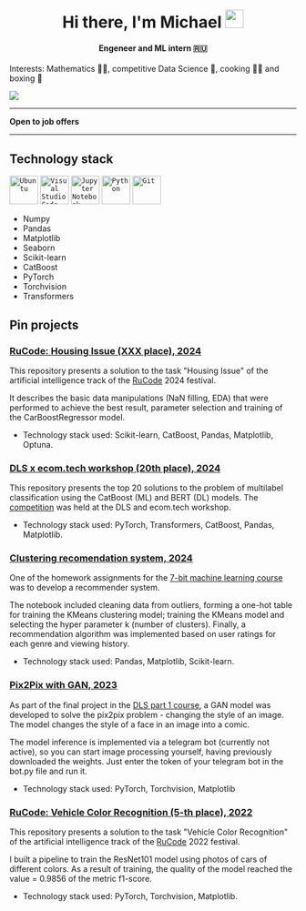 <h1 align="center">Hi there, I'm Michael</a> 
<img src="https://github.com/blackcater/blackcater/raw/main/images/Hi.gif" height="32" width="32"/></h1>
<h4 align="center"> Engeneer and ML intern 🇷🇺</h4>

Interests: Mathematics 👨‍🎓, competitive Data Science 🥇, cooking 👨‍🍳 and boxing 🥊

![](https://github-profile-summary-cards.vercel.app/api/cards/profile-details?username=michael-bmstu&theme=transparent)

___

**Open to job offers**

___

## Technology stack

<div >
	<code><img width="50" src="https://user-images.githubusercontent.com/25181517/186884153-99edc188-e4aa-4c84-91b0-e2df260ebc33.png" alt="Ubuntu" title="Ubuntu"/></code>
	<code><img width="50" src="https://user-images.githubusercontent.com/25181517/192108891-d86b6220-e232-423a-bf5f-90903e6887c3.png" alt="Visual Studio Code" title="Visual Studio Code"/></code>
	<code><img width="50" src="https://user-images.githubusercontent.com/25181517/183914128-3fc88b4a-4ac1-40e6-9443-9a30182379b7.png" alt="Jupyter Notebook" title="Jupyter Notebook"/></code>
  <code><img width="50" src="https://user-images.githubusercontent.com/25181517/183423507-c056a6f9-1ba8-4312-a350-19bcbc5a8697.png" alt="Python" title="Python"/></code>
  <code><img width="50" src="https://user-images.githubusercontent.com/25181517/192108372-f71d70ac-7ae6-4c0d-8395-51d8870c2ef0.png" alt="Git" title="Git"/></code>
</div>


- Numpy
- Pandas
- Matplotlib
- Seaborn
- Scikit-learn
- CatBoost
- PyTorch
- Torchvision
- Transformers

## Pin projects

### [RuCode: Housing Issue (XXX place), 2024](https://github.com/michael-bmstu/RuCode_2024)

This repository presents a solution to the task "Housing Issue" of the artificial intelligence track of the [RuCode](https://rucode.net/) 2024 festival.

It describes the basic data manipulations (NaN filling, EDA) that were performed to achieve the best result, parameter selection and training of the CarBoostRegressor model.

* Technology stack used: Scikit-learn, CatBoost, Pandas, Matplotlib, Optuna.


### [DLS x ecom.tech workshop (20th place), 2024](https://github.com/michael-bmstu/ecom-t_x_dls)

This repository presents the top 20 solutions to the problem of multilabel classification using the CatBoost (ML) and BERT (DL) models.
The [competition](https://ods.ai/competitions/dls_ecomtech) was held at the DLS and ecom.tech workshop.

* Technology stack used: PyTorch, Transformers, CatBoost, Pandas, Matplotlib.



### [Clustering recomendation system, 2024](https://github.com/michael-bmstu/clustering_recomend_system)

One of the homework assignments for the [7-bit machine learning course](https://github.com/7bits/ml-courses-7bits) was to develop a recommender system.

The notebook included cleaning data from outliers, forming a one-hot table for training the KMeans clustering model; 
training the KMeans model and selecting the hyper parameter k (number of clusters). 
Finally, a recommendation algorithm was implemented based on user ratings for each genre and viewing history.

* Technology stack used: Pandas, Matplotlib, Scikit-learn.


### [Pix2Pix with GAN, 2023](https://github.com/michael-bmstu/pix2pix_gan)

As part of the final project in the [DLS part 1 course](https://dls.samcs.ru/courses), a GAN model was developed to solve the pix2pix problem - changing the style of an image. The model changes the style of a face in an image into a comic.

The model inference is implemented via a telegram bot (currently not active), so you can start image processing yourself, having previously downloaded the weights. Just enter the token of your telegram bot in the bot.py file and run it.

* Technology stack used: PyTorch, Torchvision, Matplotlib

### [RuCode: Vehicle Color Recognition (5-th place), 2022](https://github.com/michael-bmstu/RuCode_2022)
This repository presents a solution to the task "Vehicle Color Recognition" of the artificial intelligence track of the [RuCode](https://rucode.net/) 2022 festival.

I built a pipeline to train the ResNet101 model using photos of cars of different colors. As a result of training, the quality of the model reached the value = 0.9856 of the metric f1-score.

* Technology stack used: PyTorch, Torchvision, Matplotlib.
